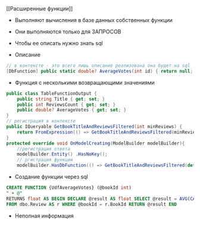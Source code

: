 [[Расширенные функции]]

- Выполняют вычисления в базе данных собственных функции
- Они выполняются только для ЗАПРОСОВ
- Чтобы ее описать нужно знать sql

- Описание
```cs
// в контексте - это всего лишь описание реализована она будет на sql
[DbFunction] public static double? AverageVotes(int id) { return null; }
```
- Функция с несколькими возвращающими значениями
```cs
public class TableFunctionOutput { 
	public string Title { get; set; } 
	public int ReviewsCount { get; set; } 
	public double? AverageVotes { get; set; }
}
// регистрация в контексте
public IQueryable GetBookTitleAndReviewsFiltered(int minReviews) {
	return FromExpression(() => GetBookTitleAndReviewsFiltered(minReviews));
}
protected override void OnModelCreating(ModelBuilder modelBuilder){
	//регистрация ответа
	modelBuilder.Entity() .HasNoKey();
	// ргистрация функции
	modelBuilder.HasDbFunction(() => GetBookTitleAndReviewsFiltered(default(int))); //… Другие конфигурации опущены; }
```
- Создание функции через sql
```sql
CREATE FUNCTION {UdfAverageVotes} (@bookId int)
" + @" 
RETURNS float AS BEGIN DECLARE @result AS float SELECT @result = AVG(CAST([NumStars] AS float)) 
FROM dbo.Review AS r WHERE @bookId = r.BookId RETURN @result END
```
- Неполная информация